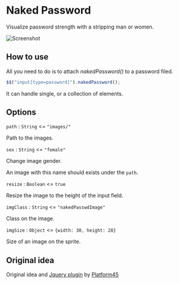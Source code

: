 Naked Password
==============

Visualize password strength with a stripping man or women.

![Screenshot](http://thezee.hu/nakedpassword/preview.png)

How to use
----------

All you need to do is to attach *nakedPassword()* to a password filed.

```javascript
$$("input[type=password]").nakedPassword();
```

It can handle single, or a collection of elements.

Options
-------

`path` : `String` <= `"images/"`

Path to the images.

`sex` : `String` <= `"female"`

Change image gender.

An image with this name should exists under the `path`.

`resize` : `Boolean` <= `true`

Resize the image to the height of the input field.

`imgClass` : `String` <= `"nakedPasswdImage"`

Class on the image.

`imgSize` : `Object` <= `{width: 30, height: 28}`

Size of an image on the sprite.


Original idea
-------------

Original idea and [Jquery plugin](http://www.nakedpassword.com/) by [Platform45](http://www.platform45.com/)